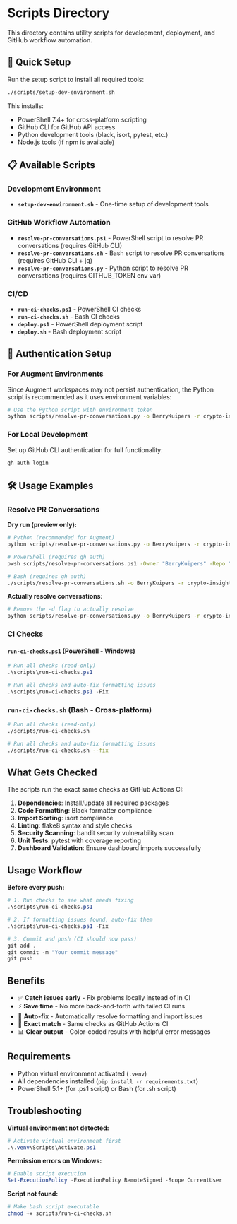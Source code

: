 # Scripts Directory

This directory contains utility scripts for development, deployment, and GitHub workflow automation.

## 🚀 Quick Setup

Run the setup script to install all required tools:

```bash
./scripts/setup-dev-environment.sh
```

This installs:
- PowerShell 7.4+ for cross-platform scripting
- GitHub CLI for GitHub API access
- Python development tools (black, isort, pytest, etc.)
- Node.js tools (if npm is available)

## 📋 Available Scripts

### Development Environment
- **`setup-dev-environment.sh`** - One-time setup of development tools

### GitHub Workflow Automation
- **`resolve-pr-conversations.ps1`** - PowerShell script to resolve PR conversations (requires GitHub CLI)
- **`resolve-pr-conversations.sh`** - Bash script to resolve PR conversations (requires GitHub CLI + jq)
- **`resolve-pr-conversations.py`** - Python script to resolve PR conversations (requires GITHUB_TOKEN env var)

### CI/CD
- **`run-ci-checks.ps1`** - PowerShell CI checks
- **`run-ci-checks.sh`** - Bash CI checks
- **`deploy.ps1`** - PowerShell deployment script
- **`deploy.sh`** - Bash deployment script

## 🔐 Authentication Setup

### For Augment Environments
Since Augment workspaces may not persist authentication, the Python script is recommended as it uses environment variables:

```bash
# Use the Python script with environment token
python scripts/resolve-pr-conversations.py -o BerryKuipers -r crypto-insight -p 33 -d
```

### For Local Development
Set up GitHub CLI authentication for full functionality:

```bash
gh auth login
```

## 🛠️ Usage Examples

### Resolve PR Conversations

**Dry run (preview only):**
```bash
# Python (recommended for Augment)
python scripts/resolve-pr-conversations.py -o BerryKuipers -r crypto-insight -p 33 -d

# PowerShell (requires gh auth)
pwsh scripts/resolve-pr-conversations.ps1 -Owner "BerryKuipers" -Repo "crypto-insight" -PrNumber 33 -DryRun

# Bash (requires gh auth)
./scripts/resolve-pr-conversations.sh -o BerryKuipers -r crypto-insight -p 33 -d
```

**Actually resolve conversations:**
```bash
# Remove the -d flag to actually resolve
python scripts/resolve-pr-conversations.py -o BerryKuipers -r crypto-insight -p 33
```

### CI Checks

#### `run-ci-checks.ps1` (PowerShell - Windows)
```powershell
# Run all checks (read-only)
.\scripts\run-ci-checks.ps1

# Run all checks and auto-fix formatting issues
.\scripts\run-ci-checks.ps1 -Fix
```

### `run-ci-checks.sh` (Bash - Cross-platform)
```bash
# Run all checks (read-only)
./scripts/run-ci-checks.sh

# Run all checks and auto-fix formatting issues  
./scripts/run-ci-checks.sh --fix
```

## What Gets Checked

The scripts run the exact same checks as GitHub Actions CI:

1. **Dependencies**: Install/update all required packages
2. **Code Formatting**: Black formatter compliance
3. **Import Sorting**: isort compliance  
4. **Linting**: flake8 syntax and style checks
5. **Security Scanning**: bandit security vulnerability scan
6. **Unit Tests**: pytest with coverage reporting
7. **Dashboard Validation**: Ensure dashboard imports successfully

## Usage Workflow

**Before every push:**
```powershell
# 1. Run checks to see what needs fixing
.\scripts\run-ci-checks.ps1

# 2. If formatting issues found, auto-fix them
.\scripts\run-ci-checks.ps1 -Fix

# 3. Commit and push (CI should now pass)
git add .
git commit -m "Your commit message"
git push
```

## Benefits

- ✅ **Catch issues early** - Fix problems locally instead of in CI
- ⚡ **Save time** - No more back-and-forth with failed CI runs
- 🔧 **Auto-fix** - Automatically resolve formatting and import issues
- 🎯 **Exact match** - Same checks as GitHub Actions CI
- 📊 **Clear output** - Color-coded results with helpful error messages

## Requirements

- Python virtual environment activated (`.venv`)
- All dependencies installed (`pip install -r requirements.txt`)
- PowerShell 5.1+ (for .ps1 script) or Bash (for .sh script)

## Troubleshooting

**Virtual environment not detected:**
```powershell
# Activate virtual environment first
.\.venv\Scripts\Activate.ps1
```

**Permission errors on Windows:**
```powershell
# Enable script execution
Set-ExecutionPolicy -ExecutionPolicy RemoteSigned -Scope CurrentUser
```

**Script not found:**
```bash
# Make bash script executable
chmod +x scripts/run-ci-checks.sh
```
